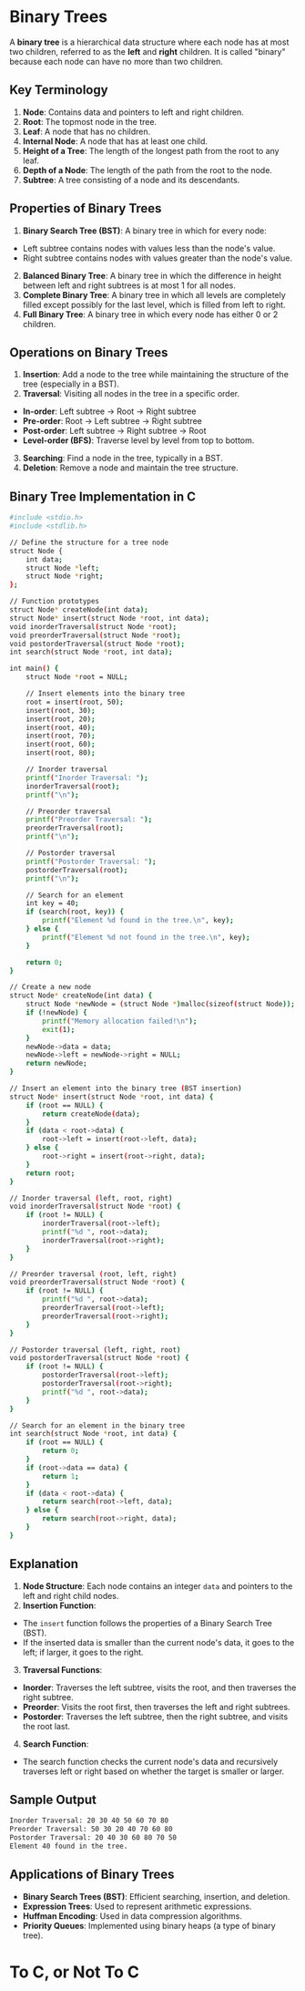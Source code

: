 # Binary Trees

A **binary tree** is a hierarchical data structure where each node has at most two children, referred to as the **left** and **right** children. It is called "binary" because each node can have no more than two children.

## Key Terminology

1. **Node**: Contains data and pointers to left and right children.
2. **Root**: The topmost node in the tree.
3. **Leaf**: A node that has no children.
4. **Internal Node**: A node that has at least one child.
5. **Height of a Tree**: The length of the longest path from the root to any leaf.
6. **Depth of a Node**: The length of the path from the root to the node.
7. **Subtree**: A tree consisting of a node and its descendants.

## Properties of Binary Trees

1. **Binary Search Tree (BST)**: A binary tree in which for every node:
  - Left subtree contains nodes with values less than the node's value.
  - Right subtree contains nodes with values greater than the node's value.
2. **Balanced Binary Tree**: A binary tree in which the difference in height between left and right subtrees is at most 1 for all nodes.
3. **Complete Binary Tree**: A binary tree in which all levels are completely filled except possibly for the last level, which is filled from left to right.
4. **Full Binary Tree**: A binary tree in which every node has either 0 or 2 children.

## Operations on Binary Trees

1. **Insertion**: Add a node to the tree while maintaining the structure of the tree (especially in a BST).
2. **Traversal**: Visiting all nodes in the tree in a specific order.
  - **In-order**: Left subtree → Root → Right subtree
  - **Pre-order**: Root → Left subtree → Right subtree
  - **Post-order**: Left subtree → Right subtree → Root
  - **Level-order (BFS)**: Traverse level by level from top to bottom.
3. **Searching**: Find a node in the tree, typically in a BST.
4. **Deletion**: Remove a node and maintain the tree structure.

## Binary Tree Implementation in C
```bash
#include <stdio.h>
#include <stdlib.h>

// Define the structure for a tree node
struct Node {
    int data;
    struct Node *left;
    struct Node *right;
};

// Function prototypes
struct Node* createNode(int data);
struct Node* insert(struct Node *root, int data);
void inorderTraversal(struct Node *root);
void preorderTraversal(struct Node *root);
void postorderTraversal(struct Node *root);
int search(struct Node *root, int data);

int main() {
    struct Node *root = NULL;

    // Insert elements into the binary tree
    root = insert(root, 50);
    insert(root, 30);
    insert(root, 20);
    insert(root, 40);
    insert(root, 70);
    insert(root, 60);
    insert(root, 80);

    // Inorder traversal
    printf("Inorder Traversal: ");
    inorderTraversal(root);
    printf("\n");

    // Preorder traversal
    printf("Preorder Traversal: ");
    preorderTraversal(root);
    printf("\n");

    // Postorder traversal
    printf("Postorder Traversal: ");
    postorderTraversal(root);
    printf("\n");

    // Search for an element
    int key = 40;
    if (search(root, key)) {
        printf("Element %d found in the tree.\n", key);
    } else {
        printf("Element %d not found in the tree.\n", key);
    }

    return 0;
}

// Create a new node
struct Node* createNode(int data) {
    struct Node *newNode = (struct Node *)malloc(sizeof(struct Node));
    if (!newNode) {
        printf("Memory allocation failed!\n");
        exit(1);
    }
    newNode->data = data;
    newNode->left = newNode->right = NULL;
    return newNode;
}

// Insert an element into the binary tree (BST insertion)
struct Node* insert(struct Node *root, int data) {
    if (root == NULL) {
        return createNode(data);
    }
    if (data < root->data) {
        root->left = insert(root->left, data);
    } else {
        root->right = insert(root->right, data);
    }
    return root;
}

// Inorder traversal (left, root, right)
void inorderTraversal(struct Node *root) {
    if (root != NULL) {
        inorderTraversal(root->left);
        printf("%d ", root->data);
        inorderTraversal(root->right);
    }
}

// Preorder traversal (root, left, right)
void preorderTraversal(struct Node *root) {
    if (root != NULL) {
        printf("%d ", root->data);
        preorderTraversal(root->left);
        preorderTraversal(root->right);
    }
}

// Postorder traversal (left, right, root)
void postorderTraversal(struct Node *root) {
    if (root != NULL) {
        postorderTraversal(root->left);
        postorderTraversal(root->right);
        printf("%d ", root->data);
    }
}

// Search for an element in the binary tree
int search(struct Node *root, int data) {
    if (root == NULL) {
        return 0;
    }
    if (root->data == data) {
        return 1;
    }
    if (data < root->data) {
        return search(root->left, data);
    } else {
        return search(root->right, data);
    }
}
```

## Explanation

1. **Node Structure**: Each node contains an integer `data` and pointers to the left and right child nodes.
2. **Insertion Function**:
  - The `insert` function follows the properties of a Binary Search Tree (BST).
  - If the inserted data is smaller than the current node's data, it goes to the left; if larger, it goes to the right.
3. **Traversal Functions**:
  - **Inorder**: Traverses the left subtree, visits the root, and then traverses the right subtree.
  - **Preorder**: Visits the root first, then traverses the left and right subtrees.
  - **Postorder**: Traverses the left subtree, then the right subtree, and visits the root last.
4. **Search Function**:
  - The search function checks the current node's data and recursively traverses left or right based on whether the target is smaller or larger.

## Sample Output
```bash
Inorder Traversal: 20 30 40 50 60 70 80 
Preorder Traversal: 50 30 20 40 70 60 80 
Postorder Traversal: 20 40 30 60 80 70 50 
Element 40 found in the tree.
```

## Applications of Binary Trees

- **Binary Search Trees (BST)**: Efficient searching, insertion, and deletion.
- **Expression Trees**: Used to represent arithmetic expressions.
- **Huffman Encoding**: Used in data compression algorithms.
- **Priority Queues**: Implemented using binary heaps (a type of binary tree).

# To C, or Not To C
